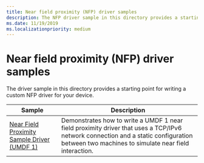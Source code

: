 ```yaml
---
title: Near field proximity (NFP) driver samples
description: The NFP driver sample in this directory provides a starting point for writing a custom driver for your device.
ms.date: 11/19/2019
ms.localizationpriority: medium
---
```


# Near field proximity (NFP) driver samples

The driver sample in this directory provides a starting point for writing a custom NFP driver for your device.

| Sample | Description |
| --- | --- |
| [Near Field Proximity Sample Driver (UMDF 1)](/samples/microsoft/windows-driver-samples/near-field-proximity-sample-driver-umdf-version-1) | Demonstrates how to write a UMDF 1 near field proximity driver that uses a TCP/IPv6 network connection and a static configuration between two machines to simulate near field interaction. |
